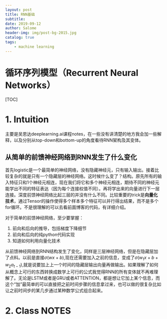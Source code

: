 ```yaml
---
layout: post
title: RNN基础
subtitle: 
date: 2019-09-12
author: Salome
header-img: img/post-bg-2015.jpg
catalog: true
tags:
    - machine learning
---
```




# 循环序列模型（Recurrent Neural Networks）



[TOC]



#  1. Intuition



主要是吴恩达deeplearning.ai课程notes，在一些没有讲清楚的地方我会加一些解释，以及分别从top-down和bottom-up的角度看待RNN架构及其变体。

## 从简单的前馈神经网络到RNN发生了什么变化

首先logistic是一个最简单的神经网络，没有隐藏神经元，只有输入输出。接着比较复杂的就是只有一个隐藏层的神经网络。这时候什么变了？结构。原先所有的输入特征只和1个神经元相连，现在我们将它和多个神经元相连，期待不同的神经元能学出不同的特征表达（因为每个连接权值不同）。再将学出来的向量进行下一层连接。深度前馈神经网络比起三层的并没有什么不同。比较重要的trick是**向量化技术**，通过Tensor的操作使得多个样本多个特征可以并行得出结果，而不是多个for循环。不是很理解的可以去看前面博客的代码，有详细介绍。

对于简单的前馈神经网络，至少要掌握：

1. 前向和后向的推导，包括梯度下降细节
2. 前向和后向的纯python代码实现
3. 知道如何利用向量化技术

从前馈神经网络到RNN结构发生了变化，同样是三层神经网络，但是在隐藏层加了点料。以前是直接$\sigma(wx+b)$,现在还需要加入之前的信息，变成了$\sigma(w_{1}x+b+w_{2}a_{t-1})$,就是说要加上上一个时间的隐藏层输出向量再做输出。如果理解了如何从概念上可行的东西转换成数学上可行的公式我觉得RNN的所有变体就不再难理解了。无论是LSTM或者是GRU或者ATTENTION，都是想让它加上某个信息，而这个“加”最简单的可以直接把之前时间步骤的信息拿过来，也可以做的很复杂比如让之前时间步的某几步通过某种数学公式组合起来。



# 2. Class NOTES

